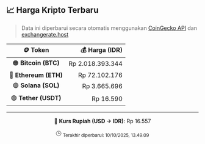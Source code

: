 

<!-- HARGA_KRIPTO -->
## 📈 Harga Kripto Terbaru

> Data ini diperbarui secara otomatis menggunakan [CoinGecko API](https://www.coingecko.com/) dan [exchangerate.host](https://exchangerate.host/)

<div align="center">

| 🪙 Token | 💰 Harga (IDR) |
|:------:|---------------:|
| 🟠 **Bitcoin (BTC)**   | Rp 2.018.393.344 |
| 🔵 **Ethereum (ETH)**  | Rp 72.102.176 |
| 🟣 **Solana (SOL)**    | Rp 3.665.696 |
| 🟢 **Tether (USDT)**   | Rp 16.590 |

---

💱 **Kurs Rupiah (USD → IDR)**: Rp 16.557

🕒 <sub>Terakhir diperbarui: 10/10/2025, 13.49.09</sub>

</div>
<!-- /HARGA_KRIPTO -->